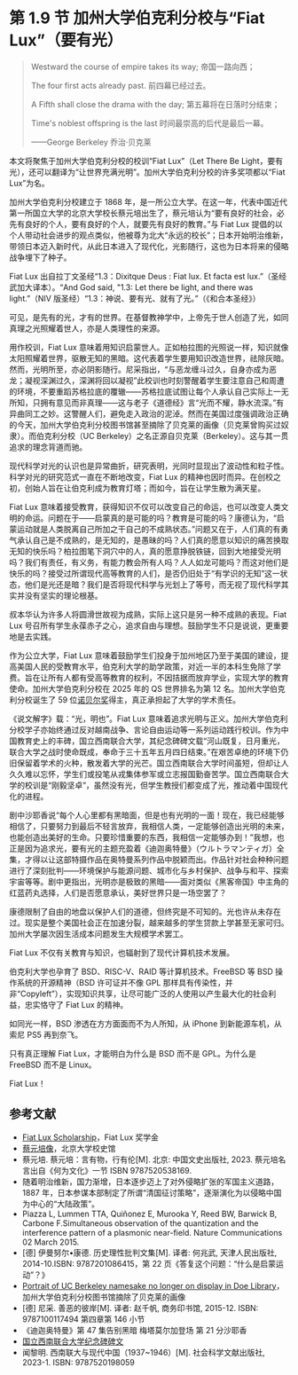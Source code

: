 # 第 1.9 节 加州大学伯克利分校与“Fiat Lux”（要有光）

>Westward the course of empire takes its way; 帝国一路向西；
>
>The four first acts already past. 前四幕已经过去。
>
>A Fifth shall close the drama with the day; 第五幕将在日落时分结束；
>
>Time's noblest offspring is the last 时间最崇高的后代是最后一幕。
>
>——George Berkeley 乔治·贝克莱

本文将聚焦于加州大学伯克利分校的校训“Fiat Lux”（Let There Be Light，要有光），还可以翻译为“让世界充满光明”。加州大学伯克利分校的许多奖项都以“Fiat Lux”为名。

加州大学伯克利分校建立于 1868 年，是一所公立大学。在这一年，代表中国近代第一所国立大学的北京大学校长蔡元培出生了，蔡元培认为“要有良好的社会，必先有良好的个人，要有良好的个人，就要先有良好的教育。”与 Fiat Lux 提倡的以个人带动社会进步的观点类似，他被尊为北大“永远的校长”；日本开始明治维新，带领日本迈入新时代，从此日本进入了现代化，光影随行，这也为日本将来的侵略战争埋下了种子。

Fiat Lux 出自拉丁文圣经“1.3：Dixitque Deus : Fiat lux. Et facta est lux.”（圣经武加大译本）。“And God said, "1.3: Let there be light, and there was light.”（NIV 版圣经）“1.3：神说、要有光、就有了光。”（《和合本圣经》）

可见，是先有的光，才有的世界。在基督教神学中，上帝先于世人创造了光，如同真理之光照耀着世人，亦是人类理性的来源。

用作校训，Fiat Lux 意味着用知识启蒙世人。正如柏拉图的光照说一样，知识就像太阳照耀着世界，驱散无知的黑暗。这代表着学生要用知识改造世界，祛除灰暗。然而，光明所至，亦必阴影随行。尼采指出，“与恶龙缠斗过久，自身亦成为恶龙；凝视深渊过久，深渊将回以凝视”此校训也时刻警醒着学生要注意自己和周遭的环境，不要重蹈苏格拉底的覆辙——苏格拉底试图让每个人承认自己实际上一无所知，只拥有意见而非真理——这与老子《道德经》言“光而不耀，静水流深。”有异曲同工之妙。这警醒人们，避免走入政治的泥淖。然而在美国过度强调政治正确的今天，加州大学伯克利分校图书馆甚至摘除了贝克莱的画像（贝克莱曾购买过奴隶）。而伯克利分校（UC Berkeley）之名正源自贝克莱（Berkeley）。这与其一贯追求的理念背道而驰。

现代科学对光的认识也是异常曲折，研究表明，光同时显现出了波动性和粒子性。科学对光的研究范式一直在不断地改变，Fiat Lux 的精神也因时而异。在创校之初，创始人旨在让伯克利成为教育灯塔；而如今，旨在让学生散为满天星。

Fiat Lux 意味着接受教育，获得知识不仅可以改变自己的命运，也可以改变人类文明的命运。问题在于——启蒙真的是可能的吗？教育是可能的吗？康德认为，“启蒙运动就是人类脱离自己所加之干自己的不成熟状态。”问题又在于，人们真的有勇气承认自己是不成熟的，是无知的，是愚昧的吗？人们真的愿意以知识的痛苦换取无知的快乐吗？柏拉图笔下洞穴中的人，真的愿意挣脱铁链，回到大地接受光明吗？我们有责任，有义务，有能力教会所有人吗？人人如龙可能吗？而这对他们是快乐的吗？接受过所谓现代高等教育的人们，是否仍旧处于“有学识的无知”这一状态，他们是光还是暗？我们是否将现代科学与光划上了等号，而无视了现代科学其实并没有坚实的理论根基。

叔本华认为许多人将圆滑世故视为成熟，实际上这只是另一种不成熟的表现。Fiat Lux 号召所有学生永葆赤子之心，追求自由与理想。鼓励学生不只是说说，更重要地是去实践。

作为公立大学，Fiat Lux 意味着鼓励学生们投身于加州地区乃至于美国的建设，提高美国人民的受教育水平，伯克利大学的助学政策，对近一半的本科生免除了学费。旨在让所有人都有受高等教育的权利，不因拮据而放弃学业，实现大学的教育使命。加州大学伯克利分校在 2025 年的 QS 世界排名为第 12 名。加州大学伯克利分校诞生了 59 位[诺贝尔奖](https://inspire.berkeley.edu/get-inspired/nobels/)得主，真正承担起了大学的学术责任。

《说文解字》载：“光，明也”。Fiat Lux 意味着追求光明与正义。加州大学伯克利分校学子亦始终通过反对越南战争、言论自由运动等一系列运动践行校训。作为中国教育史上的丰碑，国立西南联合大学，其纪念碑碑文载“河山既复，日月重光，联合大学之战时使命既成，奉命于三十五年五月四日结束。”在艰苦卓绝的环境下仍旧保留着学术的火种，散发着大学的光芒。国立西南联合大学时间虽短，但却让人久久难以忘怀，学生们或投笔从戎集体参军或立志报国勤奋苦学。国立西南联合大学的校训是“刚毅坚卓”，虽然没有光，但学生教授们都变成了光，推动着中国现代化的进程。

剧中沙耶香说“每个人心里都有黑暗面，但是也有光明的一面！现在，我已经能够相信了，只要努力到最后不轻言放弃，我相信人类，一定能够创造出光明的未来，也能创造出美好的生命。只要珍惜重要的东西，我相信一定能够办到！”我想，也正是因为追求光，要有光的主题充盈着《迪迦奥特曼》（ウルトラマンティガ）全集，才得以让这部特摄作品在奥特曼系列作品中脱颖而出。作品针对社会种种问题进行了深刻批判——环境保护与能源问题、城市化与乡村保护、战争与和平、探索宇宙等等。剧中更指出，光明亦是极致的黑暗——面对类似《黑客帝国》中主角的红蓝药丸选择，人们是否愿意承认，美好世界只是一场空罢了？

康德限制了自由的地盘以保护人们的道德，但终究是不可知的。光也许从未存在过。现实是整个美国社会正在加速分裂，越来越多的学生贷款上学甚至无家可归。加州大学屡次因生活成本问题发生大规模学术罢工。

Fiat Lux 不仅有关教育与知识，也辐射到了现代计算机技术发展。

伯克利大学也孕育了 BSD、RISC-V、RAID 等计算机技术。FreeBSD 等 BSD 操作系统的开源精神（BSD 许可证并不像 GPL 那样具有传染性，并非“Copyleft”），实现知识共享，让尽可能广泛的人使用以产生最大化的社会利益，忠实恪守了 Fiat Lux 的精神。

如同光一样，BSD 渗透在方方面面而不为人所知，从 iPhone 到新能源车机，从索尼 PS5 再到奈飞。

只有真正理解 Fiat Lux，才能明白为什么是 BSD 而不是 GPL。为什么是 FreeBSD 而不是 Linux。

Fiat Lux！

## 参考文献

- [Fiat Lux Scholarship](https://financialaid.berkeley.edu/types-of-aid-at-berkeley/scholarships/fiat-lux-scholarship/)，Fiat Lux 奖学金
- [蔡元培像](https://www.xsg.pku.edu.cn/details/1893.html)，北京大学校史馆
- 蔡元培. 蔡元培：言有物，行有伦[M]. 北京: 中国文史出版社, 2023. 蔡元培名言出自《何为文化》一节 ISBN 9787520538169.
- 随着明治维新，国力渐增，日本逐步迈上了对外侵略扩张的军国主义道路，1887 年，日本参谋本部制定了所谓“清国征讨策略”，逐渐演化为以侵略中国为中心的“大陆政策”。
- Piazza L, Lummen TTA, Quiñonez E, Murooka Y, Reed BW, Barwick B, Carbone F.Simultaneous observation of the quantization and the interference pattern of a plasmonic near-field. Nature Communications 02 March 2015.
- [德] 伊曼努尔•康德. 历史理性批判文集[M]. 译者: 何兆武, 天津人民出版社, 2014-10.ISBN: 9787201086415，第 22 页《答复这个问题：“什么是启蒙运动”？》
- [Portrait of UC Berkeley namesake no longer on display in Doe Library](https://www.lib.berkeley.edu/about/news/george-berkeley-portrait)，加州大学伯克利分校图书馆摘除了贝克莱的画像
- [德] 尼采. 善恶的彼岸[M]. 译者: 赵千帆, 商务印书馆, 2015-12. ISBN: 9787100117494 第四章第 146 小节
- 《迪迦奥特曼》第 47 集告别黑暗 梅塔莫尔加登场 第 21 分沙耶香
- [国立西南联合大学纪念碑碑文](https://www.tsinghua.org.cn/info/1952/17852.htm)
- 闻黎明. 西南联大与现代中国（1937~1946）[M]. 社会科学文献出版社, 2023-1. ISBN: 9787520198059

